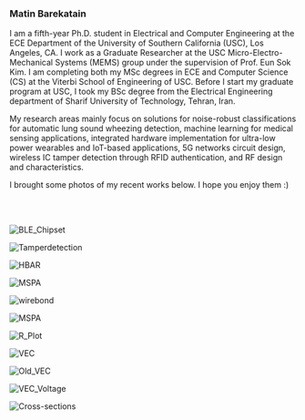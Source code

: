 






### Matin Barekatain

<!--
**matinak95/matinak95** is a ✨ _special_ ✨ repository because its `README.md` (this file) appears on your GitHub profile.

Here are some ideas to get you started:

- 🔭 I’m currently working on ...
- 🌱 I’m currently learning ...
- 👯 I’m looking to collaborate on ...
- 🤔 I’m looking for help with ...
- 💬 Ask me about ...
- 📫 How to reach me: ...
- 😄 Pronouns: ...
- ⚡ Fun fact: ...
-->


I am a fifth-year Ph.D. student in Electrical and Computer Engineering at the ECE Department of the University of Southern California (USC), Los Angeles, CA. 
I work as a Graduate Researcher at the USC Micro-Electro-Mechanical Systems (MEMS) group under the supervision of Prof. Eun Sok Kim. I am completing both my MSc degrees in ECE and Computer Science (CS) at the Viterbi School of Engineering of USC. Before I start my graduate program at USC, I took my BSc degree from the Electrical Engineering department of Sharif University of Technology, Tehran, Iran.

My research areas mainly focus on solutions for noise-robust classifications for automatic lung sound wheezing detection, machine learning for medical sensing applications, integrated hardware implementation for ultra-low power wearables and IoT-based applications, 5G networks circuit design, wireless IC tamper detection through RFID authentication, and RF design and characteristics.

I brought some photos of my recent works below. I hope you enjoy them :)

<br/><br/>

![BLE_Chipset](Cypress.jpg)

![Tamperdetection](Device_II.png)


![HBAR](HBAR.jpg)

![MSPA](Mini_Antenna.jpg)

![wirebond](wire-bond.jpg)


![MSPA](Ducks.jpg)


![R_Plot](R_Plot.png)

![VEC](VEC.jpg)


![Old_VEC](VEC_Old.jpg)

![VEC_Voltage](VEC_Voltage.jpg)

![Cross-sections](1.jpg)

